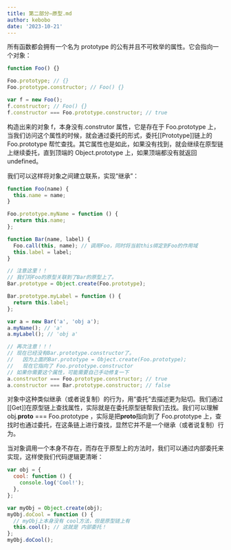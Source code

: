 ```yaml
---
title: 第二部分—原型.md
author: kebobo
date: '2023-10-21'
---
```


所有函数都会拥有一个名为 prototype 的公有并且不可枚举的属性。它会指向一个对象：

```javascript
function Foo() {}

Foo.prototype; // {}
Foo.prototype.constructor; // Foo() {}

var f = new Foo();
f.constructor; // Foo() {}
f.constructor === Foo.prototype.constructor; // true
```

构造出来的对象 f，本身没有.construtor 属性，它是存在于 Foo.prototype 上，当我们访问这个属性的时候，就会通过委托的形式，委托\[\[Prototype\]\]链上的 Foo.prototype 帮忙查找。其它属性也是如此，如果没有找到，就会继续在原型链上继续委托，直到顶端的 Object.prototype 上，如果顶端都没有就返回 undefined。

我们可以这样将对象之间建立联系，实现“继承”：

```javascript
function Foo(name) {
  this.name = name;
}

Foo.prototype.myName = function () {
  return this.name;
};

function Bar(name, label) {
  Foo.call(this, name); // 调用Foo，同时将当前this绑定到Foo的作用域
  this.label = label;
}

// 注意这里！！
// 我们将Foo的原型关联到了Bar的原型上了。
Bar.prototype = Object.create(Foo.prototype);

Bar.prototype.myLabel = function () {
  return this.label;
};

var a = new Bar('a', 'obj a');
a.myName(); // 'a'
a.myLabel(); // 'obj a'

// 再次注意！！！
// 现在已经没有Bar.prototype.constructor了。
//   因为上面的Bar.prototype = Object.create(Foo.prototype);
//   现在它指向了 Foo.prototype.constructor
// 如果你需要这个属性，可能需要自己手动修复一下
a.constructor === Foo.prototype.constructor; // true
a.constructor === Bar.prototype.constructor; // false
```

对象中这种类似继承（或者说复制）的行为，用“委托”去描述更为贴切。我们通过\[\[Get\]\]在原型链上查找属性，实际就是在委托原型链帮我们去找。我们可以理解 obj.**proto** === Foo.prototype ，实际是把**proto**指向到了 Foo.prototype 上，查找时也通过委托，在这条链上进行查找，显然它并不是一个继承（或者说复制）行为。

当对象调用一个本身不存在，而存在于原型上的方法时，我们可以通过内部委托来实现，这样使我们代码逻辑更清晰：

```javascript
var obj = {
  cool: function () {
    console.log('Cool!');
  },
};

var myObj = Object.create(obj);
myObj.doCool = function () {
  // myObj上本身没有 cool方法，但是原型链上有
  this.cool(); // 这就是 内部委托！
};
myObj.doCool();
```
